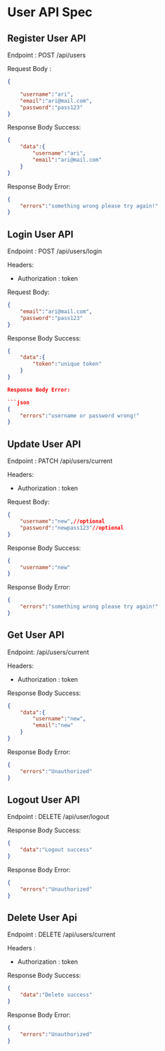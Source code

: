 # User API Spec

## Register User API

Endpoint : POST /api/users

Request Body : 

```json
{

    "username":"ari",
    "email":"ari@mail.com",
    "password":"pass123"
}
```

Response Body Success:

```json
{
    "data":{
        "username":"ari",
        "email":"ari@mail.com"
    }
}
```

Response Body Error:

```json
{
    "errors":"something wrong please try again!"
}
```

## Login User API

Endpoint : POST /api/users/login

Headers: 
- Authorization : token

Request Body:

```json
{
    "email":"ari@mail.com",
    "password":"pass123"
}
```

Response Body Success:

```json
{
    "data":{
        "token":"unique token"
    }
}

Response Body Error:

```json
{
    "errors":"username or password wrong!"
}
```

## Update User API

Endpoint : PATCH /api/users/current

Headers: 
- Authorization : token

Request Body:
```json
{
    "username":"new",//optional
    "password":"newpass123"//optional
}
```

Response Body Success:
```json
{
    "username":"new"
}
```

Response Body Error:
```json
{
    "errors":"something wrong please try again!"
}
```

## Get User API

Endpoint: /api/users/current

Headers: 
- Authorization : token


Response Body Success:
```json
{
    "data":{
        "username":"new",
        "email":"new"
    }
}
```

Response Body Error:
```json
{
    "errors":"Unauthorized"
}
```

## Logout User API

Endpoint : DELETE /api/user/logout


Response Body Success:
```json
{
    "data":"Logout success"
}
```

Response Body Error:
```json
{
    "errors":"Unauthorized"
}
```

## Delete User Api

Endpoint : DELETE /api/users/current

Headers : 
- Authorization : token

Response Body Success:
```json
{
    "data":"Delete success"
}
```

Response Body Error:
```json
{
    "errors":"Unauthorized"
}
```